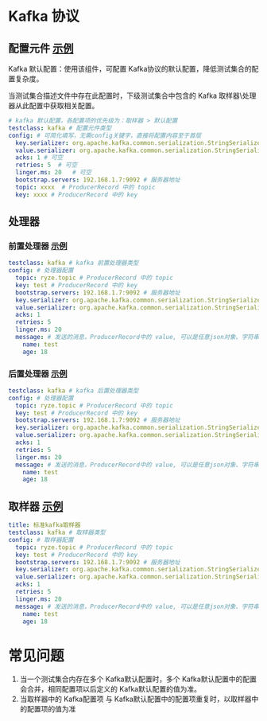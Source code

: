# Kafka 协议

## 配置元件 [示例](../template/配置元件/kafka_defaults.yaml)

Kafka 默认配置：使用该组件，可配置 Kafka协议的默认配置，降低测试集合的配置复杂度。

当测试集合描述文件中存在此配置时，下级测试集合中包含的 Kafka 取样器\处理器从此配置中获取相关配置。

```yaml
# kafka 默认配置，各配置项的优先级为：取样器 > 默认配置
testclass: kafka # 配置元件类型
config: # 可简化填写，无需config关键字，直接将配置内容至于首层
  key.serializer: org.apache.kafka.common.serialization.StringSerializer # key 序列化 可空
  value.serializer: org.apache.kafka.common.serialization.StringSerializer # value 序列化 可空
  acks: 1 # 可空
  retries: 5  # 可空
  linger.ms: 20   # 可空
  bootstrap.servers: 192.168.1.7:9092 # 服务器地址
  topic: xxxx  # ProducerRecord 中的 topic
  key: xxxx # ProducerRecord 中的 key
```

## 处理器

### 前置处理器 [示例](../template/处理器/kafka_preprocessor.yaml)

```yaml
testclass: kafka # kafka 前置处理器类型
config: # 处理器配置
  topic: ryze.topic # ProducerRecord 中的 topic
  key: test # ProducerRecord 中的 key
  bootstrap.servers: 192.168.1.7:9092 # 服务器地址
  key.serializer: org.apache.kafka.common.serialization.StringSerializer # key 序列化 可空
  value.serializer: org.apache.kafka.common.serialization.StringSerializer # value 序列化
  acks: 1
  retries: 5
  linger.ms: 20
  message: # 发送的消息，ProducerRecord中的 value, 可以是任意json对象、字符串、数字等
    name: test
    age: 18
```

### 后置处理器 [示例](../template/处理器/kafka_postprocessor.yaml)

```yaml
testclass: kafka # kafka 后置处理器类型
config: # 处理器配置
  topic: ryze.topic # ProducerRecord 中的 topic
  key: test # ProducerRecord 中的 key
  bootstrap.servers: 192.168.1.7:9092 # 服务器地址
  key.serializer: org.apache.kafka.common.serialization.StringSerializer # key 序列化 可空
  value.serializer: org.apache.kafka.common.serialization.StringSerializer # value 序列化
  acks: 1
  retries: 5
  linger.ms: 20
  message: # 发送的消息，ProducerRecord中的 value, 可以是任意json对象、字符串、数字等
    name: test
    age: 18
```

## 取样器 [示例](../template/取样器/kafka_sampler.yaml)

```yaml
title: 标准kafka取样器
testclass: kafka # 取样器类型
config: # 取样器配置
  topic: ryze.topic # ProducerRecord 中的 topic
  key: test # ProducerRecord 中的 key
  bootstrap.servers: 192.168.1.7:9092 # 服务器地址
  key.serializer: org.apache.kafka.common.serialization.StringSerializer # key 序列化 可空
  value.serializer: org.apache.kafka.common.serialization.StringSerializer # value 序列化
  acks: 1
  retries: 5
  linger.ms: 20
  message: # 发送的消息，ProducerRecord中的 value, 可以是任意json对象、字符串、数字等
    name: test
    age: 18
```

# 常见问题

1. 当一个测试集合内存在多个 Kafka默认配置时，多个 Kafka默认配置中的配置会合并，相同配置项以后定义的 Kafka默认配置的值为准。
2. 当取样器中的 Kafka配置项 与 Kafka默认配置中的配置项重复时，以取样器中的配置项的值为准